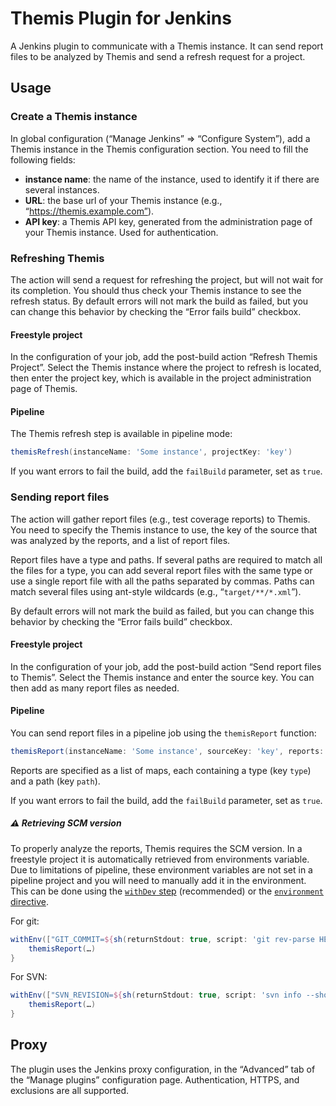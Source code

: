 # Themis Plugin for Jenkins

A Jenkins plugin to communicate with a Themis instance. It can send report files to be analyzed by Themis and send a
refresh request for a project.

## Usage

### Create a Themis instance

In global configuration (“Manage Jenkins” ⇒ “Configure System”), add a Themis instance in the Themis configuration
section. You need to fill the following fields:

- **instance name**: the name of the instance, used to identify it if there are several instances.
- **URL**: the base url of your Themis instance (e.g., “https://themis.example.com”).
- **API key**: a Themis API key, generated from the administration page of your Themis instance. Used for
authentication.

### Refreshing Themis

The action will send a request for refreshing the project, but will not wait for its completion. You
should thus check your Themis instance to see the refresh status. By default errors will not mark the build as
failed, but you can change this behavior by checking the “Error fails build” checkbox.

#### Freestyle project

In the configuration of your job, add the post-build action “Refresh Themis Project”. Select the Themis instance
where the project to refresh is located, then enter the project key, which is available in the project administration
page of Themis.

#### Pipeline

The Themis refresh step is available in pipeline mode:

```groovy
themisRefresh(instanceName: 'Some instance', projectKey: 'key')
```

If you want errors to fail the build, add the `failBuild` parameter, set as `true`.

### Sending report files

The action will gather report files (e.g., test coverage reports) to Themis. You need to specify the Themis instance
to use, the key of the source that was analyzed by the reports, and a list of report files.

Report files have a type and paths. If several paths are required to match all the files for a type, you can add
several report files with the same type or use a single report file with all the paths separated by commas. Paths can
 match several files using ant-style wildcards (e.g., “`target/**/*.xml`”).

By default errors will not mark the build as failed, but you can change this behavior by checking the “Error fails
build” checkbox.

#### Freestyle project

In the configuration of your job, add the post-build action “Send report files to Themis”. Select the Themis instance
and enter the source key. You can then add as many report files as needed.

#### Pipeline

You can send report files in a pipeline job using the `themisReport` function:

```groovy
themisReport(instanceName: 'Some instance', sourceKey: 'key', reports: [[type: 'type1', path: 'path'], [type: 'type2', path: 'path']])
```

Reports are specified as a list of maps, each containing a type (key `type`) and a path (key `path`).

If you want errors to fail the build, add the `failBuild` parameter, set as `true`.

##### ⚠ Retrieving SCM version

To properly analyze the reports, Themis requires the SCM version. In a freestyle project it is automatically
retrieved from environments variable. Due to limitations of pipeline, these environment variables are not set in a
pipeline project and you will need to manually add it in the environment. This can be done using
the [`withDev` step](https://jenkins.io/doc/pipeline/steps/workflow-basic-steps/#code-withenv-code-set-environment-variables)
(recommended) or the [`environment` directive](https://jenkins.io/doc/book/pipeline/syntax/#environment).

For git:
```groovy
withEnv(["GIT_COMMIT=${sh(returnStdout: true, script: 'git rev-parse HEAD').trim()}"]) {
    themisReport(…)
}
```

For SVN:
```groovy
withEnv(["SVN_REVISION=${sh(returnStdout: true, script: 'svn info --show-item last-changed-revision .').trim()}"]) {
    themisReport(…)
}
```

## Proxy

The plugin uses the Jenkins proxy configuration, in the “Advanced” tab of the “Manage plugins” configuration page.
Authentication, HTTPS, and exclusions are all supported.
